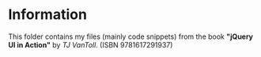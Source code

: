 # Information
This folder contains my files (mainly code snippets) from the book **"jQuery UI in Action"** by *TJ VanToll*.
(ISBN 9781617291937)
